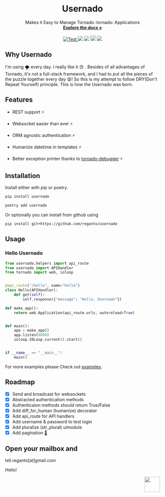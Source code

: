 <a id="top"></a>
<br />

<div align="center">
  <h1>Usernado</h1>
  <p align="center">
    Makes it Easy to Manage Tornado :tornado: Applications
    <br />
    <a href="https://usernado.readthedocs.io/en/latest/"><strong>Explore the docs »</strong></a>
    <br />
    <br />
    <a href="https://github.com/reganto/usernado/actions?query=workflow%3Abuild+event%3Apush+branch%3Amaster" target="_blank">
    <img src="https://github.com/reganto/usernado/workflows/Linters/badge.svg?event=push&branch=master" alt="Test">
    </a>
    <a href="https://github.com/reganto/Usernado/issues"><img src="https://img.shields.io/github/issues/reganto/usernado"></a> <a href="https://github.com/reganto/usernado/blob/master/LICENSE.txt"><img src="https://img.shields.io/github/license/reganto/usernado"></a>  <a href="https://badge.fury.io/py/usernado"><img src="https://badge.fury.io/py/usernado.svg" alt="PyPI version" height="18"></a> <a href="https://pepy.tech/project/usernado"><img src="https://pepy.tech/badge/usernado"/></a>
  </p>
</div>

<!-- Why Userndo  -->

## Why Usernado

I'm using 🌪️ every day. I really like it 😍 . Besides of all advantages of Tornado, it's not a full-stack framework, and I had to put all the pieces of the puzzle together every day 😩! So this is my attempt to follow DRY(Don't Repeat Yourself) principle. This is how the Usernado was born.

<!-- Features -->

## Features

- REST support :zap:

- Websocket easier than ever :zap:

- ORM agnostic authentication :zap:

- Humanize datetime in templates :zap:

- Better exception printer thanks to [tornado-debugger](https://github.com/bhch/tornado-debugger) :zap:

<!-- Getting Started -->

## Installation

Install either with pip or poetry.

```bash
pip install usernado
```
```bash
poetry add usernado
```

Or optionally you can install from github using 
```bash 
pip install git+https://github.com/reganto/usernado
```

<!-- USAGE EXAMPLES -->

## Usage

### Hello Usernado

```python
from usernado.helpers import api_route
from usernado import APIHandler
from tornado import web, ioloop


@api_route("/hello", name="hello")
class Hello(APIHandler):
    def get(self):
        self.response({"message": "Hello, Usernado"})

def make_app():
    return web.Application(api_route.urls, autoreload=True)


def main():
    app = make_app()
    app.listen(8000)
    ioloop.IOLoop.current().start()


if __name__ == "__main__":
    main()
```

For more examples please Check out [examples](https://github.com/reganto/Usernado/tree/master/example).

<!-- ROADMAP -->

## Roadmap

- [x] Send and broadcast for websockets
- [x] Abstracted authentication methods
- [x] Authenticaion methods should return True/False
- [x] Add diff_for_human (humanize) decorator
- [x] Add api_route for API handlers
- [x] Add username & password to test login 
- [x] Add pluralize (str_plural) uimodule
- [x] Add pagination [:link:](https://github.com/reganto/tornado-pagination)

<!-- CONTACT -->

## Open your mailbox and 
tell.reganto[at]gmail.com

Hello!

<p align="right"><a href="#top"><img src="https://raw.githubusercontent.com/DjangoEx/python-engineer-roadmap/main/statics/top.png" width=50 height=50 /></a></p>
